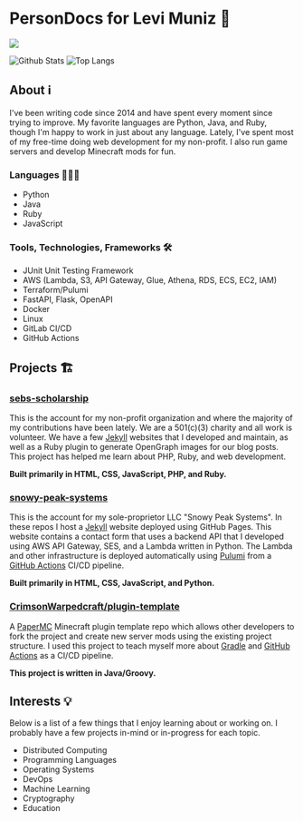# PersonDocs for Levi Muniz 🤖

![](Neon.gif)

<span>
  <img align="top" alt="Github Stats" src="https://github-readme-stats.vercel.app/api?username=leviem1&show_icons=true" />
</span>
<span>
  <img align="top" alt="Top Langs" src="https://github-readme-stats.vercel.app/api/top-langs/?username=leviem1&layout=compact" />
</span>

## About ℹ️
I've been writing code since 2014 and have spent every moment since trying to improve. My favorite languages are Python, Java, and Ruby, though I'm happy to work in just about any language. Lately, I've spent most of my free-time doing web development for my non-profit. I also run game servers and develop Minecraft mods for fun.

### Languages 👨🏼‍💻
* Python
* Java
* Ruby
* JavaScript

### Tools, Technologies, Frameworks 🛠️
* JUnit Unit Testing Framework
* AWS (Lambda, S3, API Gateway, Glue, Athena, RDS, ECS, EC2, IAM)
* Terraform/Pulumi
* FastAPI, Flask, OpenAPI
* Docker
* Linux
* GitLab CI/CD
* GitHub Actions

## Projects 🏗

### [sebs-scholarship](https://github.com/sebs-scholarship)

This is the account for my non-profit organization and where the majority of my contributions have been lately. We are a 501(c)(3) charity and all work is volunteer. We have a few [Jekyll](https://jekyllrb.com) websites that I developed and maintain, as well as a Ruby plugin to generate OpenGraph images for our blog posts. This project has helped me learn about PHP, Ruby, and web development.

**Built primarily in HTML, CSS, JavaScript, PHP, and Ruby.**

### [snowy-peak-systems](https://github.com/snowy-peak-systems)

This is the account for my sole-proprietor LLC "Snowy Peak Systems". In these repos I host a [Jekyll](https://jekyllrb.com) website deployed using GitHub Pages. This website contains a contact form that uses a backend API that I developed using AWS API Gateway, SES, and a Lambda written in Python. The Lambda and other infrastructure is deployed automatically using [Pulumi](https://www.pulumi.com/) from a [GitHub Actions](https://github.com/features/actions) CI/CD pipeline.

**Built primarily in HTML, CSS, JavaScript, and Python.**

### [CrimsonWarpedcraft/plugin-template](https://github.com/CrimsonWarpedcraft/plugin-template)

A [PaperMC](https://papermc.io/) Minecraft plugin template repo which allows other developers to fork the project and create new server mods using the existing project structure. I used this project to teach myself more about [Gradle](https://gradle.org/) and [GitHub Actions](https://github.com/features/actions) as a CI/CD pipeline.

**This project is written in Java/Groovy.**

## Interests 💡

Below is a list of a few things that I enjoy learning about or working on. I probably have a few projects in-mind or in-progress for each topic.
* Distributed Computing
* Programming Languages
* Operating Systems
* DevOps
* Machine Learning
* Cryptography
* Education
